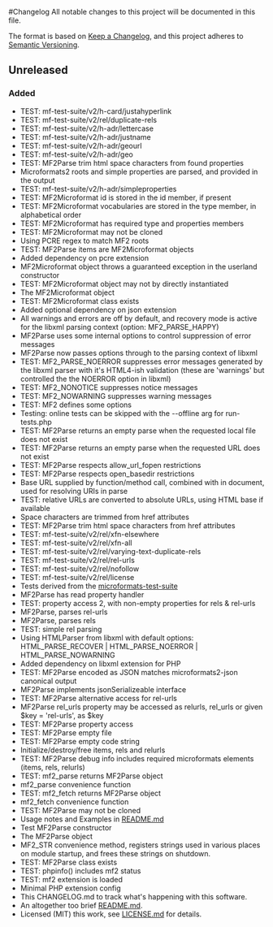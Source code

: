 #Changelog
All notable changes to this project will be documented in this file.

The format is based on [Keep a Changelog](https://keepachangelog.com/en/1.0.0/), and this project adheres to [Semantic Versioning](https://semver.org/spec/v2.0.0.html).

## Unreleased

### Added
- TEST: mf-test-suite/v2/h-card/justahyperlink
- TEST: mf-test-suite/v2/rel/duplicate-rels
- TEST: mf-test-suite/v2/h-adr/lettercase
- TEST: mf-test-suite/v2/h-adr/justname
- TEST: mf-test-suite/v2/h-adr/geourl
- TEST: mf-test-suite/v2/h-adr/geo
- TEST: MF2Parse trim html space characters from found properties
- Microformats2 roots and simple properties are parsed, and provided in the output
- TEST: mf-test-suite/v2/h-adr/simpleproperties
- TEST: MF2Microformat id is stored in the id member, if present
- TEST: MF2Microformat vocabularies are stored in the type member, in alphabetical order
- TEST: MF2Microformat has required type and properties members
- TEST: MF2Microformat may not be cloned
- Using PCRE regex to match MF2 roots
- TEST: MF2Parse items are MF2Microformat objects
- Added dependency on pcre extension
- MF2Microformat object throws a guaranteed exception in the userland constructor
- TEST: MF2Microformat object may not by directly instantiated
- The MF2Microformat object
- TEST: MF2Microformat class exists
- Added optional dependency on json extension
- All warnings and errors are off by default, and recovery mode is active for the libxml parsing context (option: MF2_PARSE_HAPPY)
- MF2Parse uses some internal options to control suppression of error messages
- MF2Parse now passes options through to the parsing context of libxml
- TEST: MF2_PARSE_NOERROR suppresses error messages generated by the libxml parser with it's HTML4-ish validation (these are 'warnings' but controlled the the NOERROR option in libxml)
- TEST: MF2_NONOTICE suppresses notice messages
- TEST: MF2_NOWARNING suppresses warning messages
- TEST: MF2 defines some options
- Testing: online tests can be skipped with the --offline arg for run-tests.php
- TEST: MF2Parse returns an empty parse when the requested local file does not exist
- TEST: MF2Parse returns an empty parse when the requested URL does not exist
- TEST: MF2Parse respects allow_url_fopen restrictions
- TEST: MF2Parse respects open_basedir restrictions
- Base URL supplied by function/method call, combined with <base> in document, used for resolving URIs in parse
- TEST: relative URLs are converted to absolute URLs, using HTML base if available
- Space characters are trimmed from href attributes
- TEST: MF2Parse trim html space characters from href attributes
- TEST: mf-test-suite/v2/rel/xfn-elsewhere
- TEST: mf-test-suite/v2/rel/xfn-all
- TEST: mf-test-suite/v2/rel/varying-text-duplicate-rels
- TEST: mf-test-suite/v2/rel/rel-urls
- TEST: mf-test-suite/v2/rel/nofollow
- TEST: mf-test-suite/v2/rel/license
- Tests derived from the [microformats-test-suite](https://github.com/microformats/tests)
- MF2Parse has read property handler
- TEST: property access 2, with non-empty properties for rels & rel-urls
- MF2Parse, parses rel-urls
- MF2Parse, parses rels
- TEST: simple rel parsing
- Using HTMLParser from libxml with default options: HTML_PARSE_RECOVER | HTML_PARSE_NOERROR | HTML_PARSE_NOWARNING
- Added dependency on libxml extension for PHP
- TEST: MF2Parse encoded as JSON matches microformats2-json canonical output
- MF2Parse implements jsonSerializeable interface
- TEST: MF2Parse alternative access for rel-urls
- MF2Parse rel_urls property may be accessed as relurls, rel_urls or given $key = 'rel-urls', as $key
- TEST: MF2Parse property access
- TEST: MF2Parse empty file
- TEST: MF2Parse empty code string
- Initialize/destroy/free items, rels and relurls
- TEST: MF2Parse debug info includes required microformats elements (items, rels, relurls)
- TEST: mf2_parse returns MF2Parse object
- mf2_parse convenience function
- TEST: mf2_fetch returns MF2Parse object
- mf2_fetch convenience function
- TEST: MF2Parse may not be cloned
- Usage notes and Examples in [README.md](README.md)
- Test MF2Parse constructor
- The MF2Parse object
- MF2_STR convenience method, registers strings used in various places on module startup, and frees these strings on shutdown.
- TEST: MF2Parse class exists
- TEST: phpinfo() includes mf2 status
- TEST: mf2 extension is loaded
- Minimal PHP extension config
- This CHANGELOG.md to track what's happening with this software.
- An altogether too brief [README.md](README.md).
- Licensed (MIT) this work, see [LICENSE.md](LICENSE.md) for details.
